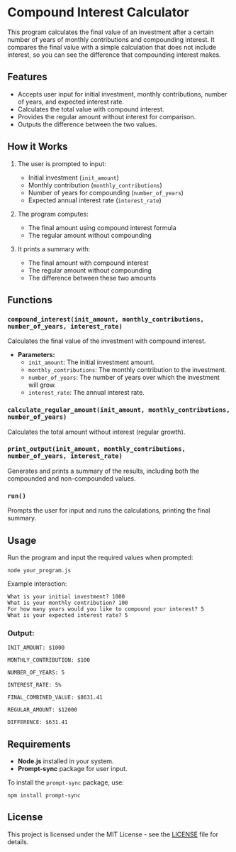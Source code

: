 
# Compound Interest Calculator

This program calculates the final value of an investment after a certain number of years of monthly contributions and compounding interest. It compares the final value with a simple calculation that does not include interest, so you can see the difference that compounding interest makes.

## Features

- Accepts user input for initial investment, monthly contributions, number of years, and expected interest rate.
- Calculates the total value with compound interest.
- Provides the regular amount without interest for comparison.
- Outputs the difference between the two values.

## How it Works

1. The user is prompted to input:
   - Initial investment (`init_amount`)
   - Monthly contribution (`monthly_contributions`)
   - Number of years for compounding (`number_of_years`)
   - Expected annual interest rate (`interest_rate`)

2. The program computes:
   - The final amount using compound interest formula
   - The regular amount without compounding

3. It prints a summary with:
   - The final amount with compound interest
   - The regular amount without compounding
   - The difference between these two amounts

## Functions

### `compound_interest(init_amount, monthly_contributions, number_of_years, interest_rate)`
Calculates the final value of the investment with compound interest.

- **Parameters:**
  - `init_amount`: The initial investment amount.
  - `monthly_contributions`: The monthly contribution to the investment.
  - `number_of_years`: The number of years over which the investment will grow.
  - `interest_rate`: The annual interest rate.

### `calculate_regular_amount(init_amount, monthly_contributions, number_of_years)`
Calculates the total amount without interest (regular growth).

### `print_output(init_amount, monthly_contributions, number_of_years, interest_rate)`
Generates and prints a summary of the results, including both the compounded and non-compounded values.

### `run()`
Prompts the user for input and runs the calculations, printing the final summary.

## Usage

Run the program and input the required values when prompted:

```
node your_program.js
```

Example interaction:

```
What is your initial investment? 1000
What is your monthly contribution? 100
For how many years would you like to compound your interest? 5
What is your expected interest rate? 5
```

### Output:

```
INIT_AMOUNT: $1000

MONTHLY_CONTRIBUTION: $100

NUMBER_OF_YEARS: 5

INTEREST_RATE: 5%

FINAL_COMBINED_VALUE: $8631.41

REGULAR_AMOUNT: $12000

DIFFERENCE: $631.41
```

## Requirements

- **Node.js** installed in your system.
- **Prompt-sync** package for user input.

To install the `prompt-sync` package, use:

```
npm install prompt-sync
```

## License

This project is licensed under the MIT License - see the [LICENSE](LICENSE) file for details.
